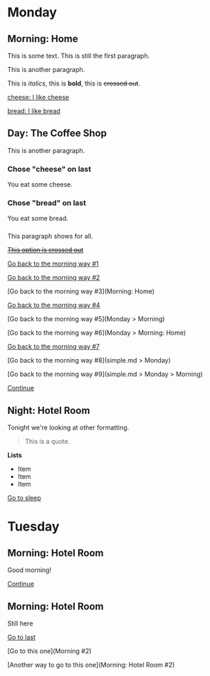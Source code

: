# Monday

## Morning: Home

This is some text.
This is still the first paragraph.

This is another paragraph.

This is *italics*, this is **bold**, this is ~~crossed out~~.

[cheese: I like cheese](next)

[bread: I like bread](next)

## Day: The Coffee Shop

This is another paragraph.

### Chose "cheese" on last

You eat some cheese.

### Chose "bread" on last

You eat some bread.

###

This paragraph shows for all.

~~[This option is crossed out]()~~

[Go back to the morning way #1](last)

[Go back to the morning way #2](Morning)

[Go back to the morning way #3](Morning: Home)

[Go back to the morning way #4](Monday)

[Go back to the morning way #5](Monday > Morning)

[Go back to the morning way #6](Monday > Morning: Home)

[Go back to the morning way #7](simple.md)

[Go back to the morning way #8](simple.md > Monday)

[Go back to the morning way #9](simple.md > Monday > Morning)

[Continue](next)

## Night: Hotel Room

Tonight we're looking at other formatting.

> This is a quote.

**Lists**

* Item 
* Item 
* Item

[Go to sleep](Tuesday)

# Tuesday

## Morning: Hotel Room

Good morning!

[Continue](next)

## Morning: Hotel Room

Still here

[Go to last](Morning)

[Go to this one](Morning #2)

[Another way to go to this one](Morning: Hotel Room #2)
